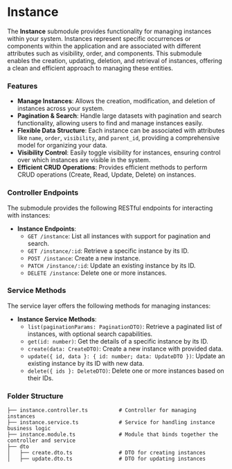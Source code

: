 # Instance

The **Instance** submodule provides functionality for managing instances within your system. Instances represent specific occurrences or components within the application and are associated with different attributes such as visibility, order, and components. This submodule enables the creation, updating, deletion, and retrieval of instances, offering a clean and efficient approach to managing these entities.

### Features

- **Manage Instances**: Allows the creation, modification, and deletion of instances across your system.
- **Pagination & Search**: Handle large datasets with pagination and search functionality, allowing users to find and manage instances easily.
- **Flexible Data Structure**: Each instance can be associated with attributes like `name`, `order`, `visibility`, and `parent_id`, providing a comprehensive model for organizing your data.
- **Visibility Control**: Easily toggle visibility for instances, ensuring control over which instances are visible in the system.
- **Efficient CRUD Operations**: Provides efficient methods to perform CRUD operations (Create, Read, Update, Delete) on instances.

### Controller Endpoints

The submodule provides the following RESTful endpoints for interacting with instances:

- **Instance Endpoints**:
  - `GET /instance`: List all instances with support for pagination and search.
  - `GET /instance/:id`: Retrieve a specific instance by its ID.
  - `POST /instance`: Create a new instance.
  - `PATCH /instance/:id`: Update an existing instance by its ID.
  - `DELETE /instance`: Delete one or more instances.

### Service Methods

The service layer offers the following methods for managing instances:

- **Instance Service Methods**:
  - `list(paginationParams: PaginationDTO)`: Retrieve a paginated list of instances, with optional search capabilities.
  - `get(id: number)`: Get the details of a specific instance by its ID.
  - `create(data: CreateDTO)`: Create a new instance with provided data.
  - `update({ id, data }: { id: number; data: UpdateDTO })`: Update an existing instance by its ID with new data.
  - `delete({ ids }: DeleteDTO)`: Delete one or more instances based on their IDs.

### Folder Structure

```plaintext
├── instance.controller.ts          # Controller for managing instances
├── instance.service.ts             # Service for handling instance business logic
├── instance.module.ts              # Module that binds together the controller and service
├── dto
│   ├── create.dto.ts               # DTO for creating instances
│   ├── update.dto.ts               # DTO for updating instances
```
